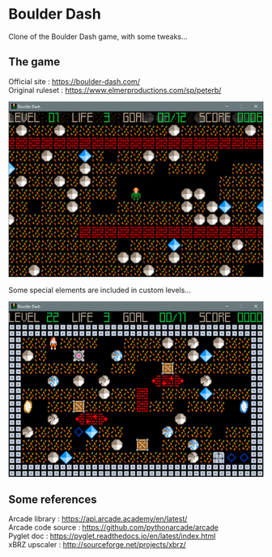 # Boulder Dash

Clone of the Boulder Dash game, with some tweaks...

## The game

Official site : https://boulder-dash.com/  
Original ruleset : https://www.elmerproductions.com/sp/peterb/

![Screenshot](doc/screenshot1.png)

Some special elements are included in custom levels...

![Screenshot](doc/screenshot22.png)

## Some references

Arcade library : https://api.arcade.academy/en/latest/  
Arcade code source : https://github.com/pythonarcade/arcade  
Pyglet doc : https://pyglet.readthedocs.io/en/latest/index.html  
xBRZ upscaler : http://sourceforge.net/projects/xbrz/  
